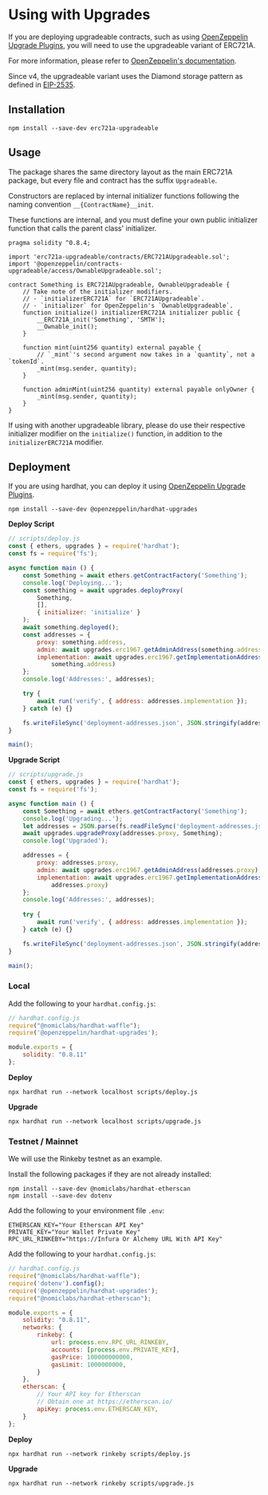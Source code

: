 # Using with Upgrades

If you are deploying upgradeable contracts, 
such as using [OpenZeppelin Upgrade Plugins](https://docs.openzeppelin.com/upgrades-plugins/1.x/), 
you will need to use the upgradeable variant of ERC721A. 

For more information, please refer to 
[OpenZeppelin's documentation](https://docs.openzeppelin.com/contracts/4.x/upgradeable).

Since v4, the upgradeable variant uses the Diamond storage pattern as defined in [EIP-2535](https://eips.ethereum.org/EIPS/eip-2535).

## Installation

```
npm install --save-dev erc721a-upgradeable
```

## Usage

The package shares the same directory layout as the main ERC721A package, but every file and contract has the suffix `Upgradeable`.

Constructors are replaced by internal initializer functions following the naming convention `__{ContractName}__init`. 

These functions are internal, and you must define your own public initializer function that calls the parent class' initializer.

```solidity
pragma solidity ^0.8.4;

import 'erc721a-upgradeable/contracts/ERC721AUpgradeable.sol';
import '@openzeppelin/contracts-upgradeable/access/OwnableUpgradeable.sol';

contract Something is ERC721AUpgradeable, OwnableUpgradeable {
    // Take note of the initializer modifiers.
    // - `initializerERC721A` for `ERC721AUpgradeable`.
    // - `initializer` for OpenZeppelin's `OwnableUpgradeable`.
    function initialize() initializerERC721A initializer public {
        __ERC721A_init('Something', 'SMTH');
        __Ownable_init();
    }

    function mint(uint256 quantity) external payable {
        // `_mint`'s second argument now takes in a `quantity`, not a `tokenId`.
        _mint(msg.sender, quantity);
    }

    function adminMint(uint256 quantity) external payable onlyOwner {
        _mint(msg.sender, quantity);
    }
}
```

If using with another upgradeable library, please do use their respective initializer modifier on the `initialize()` function, in addition to the `initializerERC721A` modifier.

## Deployment

If you are using hardhat, you can deploy it using 
[OpenZeppelin Upgrade Plugins](https://docs.openzeppelin.com/upgrades-plugins/1.x/).

```
npm install --save-dev @openzeppelin/hardhat-upgrades
```

**Deploy Script**

```javascript
// scripts/deploy.js
const { ethers, upgrades } = require('hardhat');
const fs = require('fs');

async function main () {
    const Something = await ethers.getContractFactory('Something');
    console.log('Deploying...');
    const something = await upgrades.deployProxy(
        Something, 
        [], 
        { initializer: 'initialize' }
    );
    await something.deployed();
    const addresses = {
        proxy: something.address,
        admin: await upgrades.erc1967.getAdminAddress(something.address), 
        implementation: await upgrades.erc1967.getImplementationAddress(
            something.address)
    };
    console.log('Addresses:', addresses);

    try { 
        await run('verify', { address: addresses.implementation });
    } catch (e) {}

    fs.writeFileSync('deployment-addresses.json', JSON.stringify(addresses));
}

main();
```

**Upgrade Script**

```javascript
// scripts/upgrade.js
const { ethers, upgrades } = require('hardhat');
const fs = require('fs');

async function main () {
    const Something = await ethers.getContractFactory('Something');
    console.log('Upgrading...');
    let addresses = JSON.parse(fs.readFileSync('deployment-addresses.json'));
    await upgrades.upgradeProxy(addresses.proxy, Something);
    console.log('Upgraded');

    addresses = {
        proxy: addresses.proxy,
        admin: await upgrades.erc1967.getAdminAddress(addresses.proxy), 
        implementation: await upgrades.erc1967.getImplementationAddress(
            addresses.proxy)
    };
    console.log('Addresses:', addresses);
    
    try { 
        await run('verify', { address: addresses.implementation });
    } catch (e) {}

    fs.writeFileSync('deployment-addresses.json', JSON.stringify(addresses));
}

main();
```

### Local

Add the following to your `hardhat.config.js`:

```javascript
// hardhat.config.js
require("@nomiclabs/hardhat-waffle");
require('@openzeppelin/hardhat-upgrades');

module.exports = {
    solidity: "0.8.11"
};
```

**Deploy**

```
npx hardhat run --network localhost scripts/deploy.js
```

**Upgrade**

```
npx hardhat run --network localhost scripts/upgrade.js
```

### Testnet / Mainnet

We will use the Rinkeby testnet as an example.

Install the following packages if they are not already installed:

```
npm install --save-dev @nomiclabs/hardhat-etherscan
npm install --save-dev dotenv
```

Add the following to your environment file `.env`:

```
ETHERSCAN_KEY="Your Etherscan API Key"
PRIVATE_KEY="Your Wallet Private Key"
RPC_URL_RINKEBY="https://Infura Or Alchemy URL With API Key"
```

Add the following to your `hardhat.config.js`:

```javascript
// hardhat.config.js
require("@nomiclabs/hardhat-waffle");
require('dotenv').config();
require('@openzeppelin/hardhat-upgrades');
require("@nomiclabs/hardhat-etherscan");

module.exports = {
	solidity: "0.8.11",
	networks: {
		rinkeby: {
			url: process.env.RPC_URL_RINKEBY,
			accounts: [process.env.PRIVATE_KEY],
			gasPrice: 100000000000,
			gasLimit: 1000000000,
		}
	},
	etherscan: {
		// Your API key for Etherscan
		// Obtain one at https://etherscan.io/
		apiKey: process.env.ETHERSCAN_KEY,
	}
};
```

**Deploy**

```
npx hardhat run --network rinkeby scripts/deploy.js
```

**Upgrade**

```
npx hardhat run --network rinkeby scripts/upgrade.js
```
